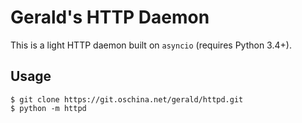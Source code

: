 Gerald's HTTP Daemon
===
This is a light HTTP daemon built on `asyncio` (requires Python 3.4+).

Usage
---
	$ git clone https://git.oschina.net/gerald/httpd.git
	$ python -m httpd
